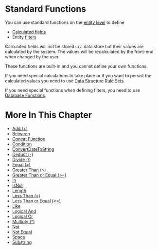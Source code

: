 # Standard Functions

You can use standard functions on the [entity level](/t/Entities) to define

-   [Calculated fields](/t/Function-Call-Field)
-   Entity [filters](/t/Filters)

Calculated fields will not be stored in a data store but their values are calculated by the system. The values will be recalculated by the front-end when changed by the user.

These functions are built-in and you cannot define your own functions.

If you need special calculations to take place or if you want to persist the calculated values you need to use [Data Structure Rule Sets](/t/Rule-Sets).

If you need special functions when defining filters, you need to use [Database Functions](/t/Database-Functions).

# More In This Chapter

-   [Add (+)](/t/Add)
-   [Between](/t/Between)
-   [Concat Function](/t/Concat-Function)
-   [Condition](/t/Condition)
-   [ConvertDateToString](/t/ConvertDateToString)
-   [Deduct (-)](/t/Deduct)
-   [Divide (/)](/t/Divide)
-   [Equal (=)](/t/Equal)
-   [Greater Than (\>)](/t/Greater-Than)
-   [Greater Than or Equal (\>=)](/t/Greater-Than-or-Equal)
-   [In](/t/In)
-   [IsNull](/t/IsNull)
-   [Length](/t/Length)
-   [Less Than (\<)](/t/Less-Than)
-   [Less Than or Equal (\<=)](/t/Less-Than-or-Equal)
-   [Like](/t/Like)
-   [Logical And](/t/Logical-And)
-   [Logical Or](/t/Logical-Or)
-   [Multiply (\*)](/t/Multiply)
-   [Not](/t/Not)
-   [Not Equal](/t/Not-Equal)
-   [Space](/t/Space)
-   [Substring](/t/Substring)

